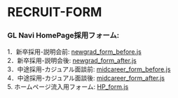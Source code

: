 # RECRUIT-FORM
### GL Navi HomePage採用フォーム: <br />
1．新卒採用-説明会前: <a href="https://muba-a.github.io/RECRUIT-FORM/newgrad_form_before.js">newgrad_form_before.js</a>          <br />
2．新卒採用-説明会後: <a href="https://muba-a.github.io/RECRUIT-FORM/newgrad_form_after.js">newgrad_form_after.js</a>            <br />
3．中途採用-カジュアル面談前: <a href="https://muba-a.github.io/RECRUIT-FORM/midcareer_form_before.js">midcareer_form_before.js</a>        <br />
4．中途採用-カジュアル面談後: <a href="https://muba-a.github.io/RECRUIT-FORM/midcareer_form_after.js">midcareer_form_after.js</a>         <br />
5. ホームページ流入用フォーム: <a href="https://muba-a.github.io/RECRUIT-FORM/HP_form.js">HP_form.js</a>         <br />
